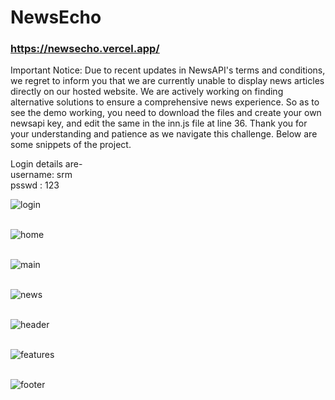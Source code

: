 # NewsEcho

### https://newsecho.vercel.app/

Important Notice: Due to recent updates in NewsAPI's terms and conditions, we regret to inform you that we are currently unable to display news articles directly on our hosted website. We are actively working on finding alternative solutions to ensure a comprehensive news experience. 
So as to see the demo working, you need to download the files and create your own newsapi key, and edit the same in the inn.js file at line 36.
Thank you for your understanding and patience as we navigate this challenge.
Below are some snippets of the project.

Login details are-<br>
username: srm<br>
psswd   : 123<br>


![login](https://github.com/miinus-vee/NewsEcho/assets/91024452/8ade10ba-f06a-46ea-8794-67328d447482)
<br><br>

![home](https://github.com/miinus-vee/NewsEcho/assets/91024452/1b1d4458-193f-47d9-b225-2eb1a2e801d8)
<br><br>

![main](https://github.com/miinus-vee/NewsEcho/assets/91024452/e8f8b590-5cc3-4bd9-8421-cca19946c380)
<br><br>

![news](https://github.com/miinus-vee/NewsEcho/assets/91024452/6cbac559-26b8-4385-873a-e1a9de1f2a73)
<br><br>

![header](https://github.com/miinus-vee/NewsEcho/assets/91024452/c7562e09-5bc2-4194-a5c0-8b250cebbac3)
<br><br>

![features](https://github.com/miinus-vee/NewsEcho/assets/91024452/afe350c2-f4b3-4afe-943b-9153998e6e54)
<br><br>

![footer](https://github.com/miinus-vee/NewsEcho/assets/91024452/f84dfc3f-5bf8-4571-8700-dc94bd00d2c6)
<br><br><br><br><br>






